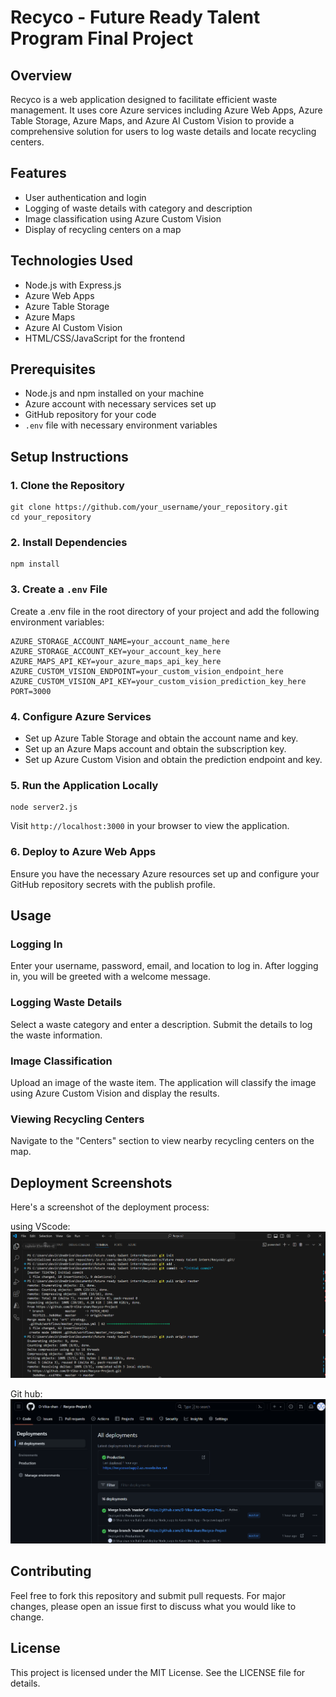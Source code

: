 # Recyco - Future Ready Talent Program Final Project

## Overview

Recyco is a web application designed to facilitate efficient waste management. It uses core Azure services including Azure Web Apps, Azure Table Storage, Azure Maps, and Azure AI Custom Vision to provide a comprehensive solution for users to log waste details and locate recycling centers.

## Features

- User authentication and login
- Logging of waste details with category and description
- Image classification using Azure Custom Vision
- Display of recycling centers on a map

## Technologies Used

- Node.js with Express.js
- Azure Web Apps
- Azure Table Storage
- Azure Maps
- Azure AI Custom Vision
- HTML/CSS/JavaScript for the frontend

## Prerequisites

- Node.js and npm installed on your machine
- Azure account with necessary services set up
- GitHub repository for your code
- `.env` file with necessary environment variables

## Setup Instructions

### 1. Clone the Repository

```
git clone https://github.com/your_username/your_repository.git
cd your_repository
```

### 2. Install Dependencies

```
npm install
```

### 3. Create a `.env` File

Create a .env file in the root directory of your project and add the following environment variables:
```
AZURE_STORAGE_ACCOUNT_NAME=your_account_name_here
AZURE_STORAGE_ACCOUNT_KEY=your_account_key_here
AZURE_MAPS_API_KEY=your_azure_maps_api_key_here
AZURE_CUSTOM_VISION_ENDPOINT=your_custom_vision_endpoint_here
AZURE_CUSTOM_VISION_API_KEY=your_custom_vision_prediction_key_here
PORT=3000
```

### 4. Configure Azure Services

- Set up Azure Table Storage and obtain the account name and key.
- Set up an Azure Maps account and obtain the subscription key.
- Set up Azure Custom Vision and obtain the prediction endpoint and key.

### 5. Run the Application Locally

```
node server2.js
```
Visit `http://localhost:3000` in your browser to view the application.

### 6. Deploy to Azure Web Apps
Ensure you have the necessary Azure resources set up and configure your GitHub repository secrets with the publish profile.

## Usage

### Logging In
Enter your username, password, email, and location to log in.
After logging in, you will be greeted with a welcome message.

### Logging Waste Details
Select a waste category and enter a description.
Submit the details to log the waste information.

### Image Classification
Upload an image of the waste item.
The application will classify the image using Azure Custom Vision and display the results.

### Viewing Recycling Centers
Navigate to the "Centers" section to view nearby recycling centers on the map.

## Deployment Screenshots
Here's a screenshot of the deployment process:

using VScode:
![VScode terminal Screenshot](https://github.com/D-Vika-shan/Recyco-Project/blob/master/assets/vscode%20terminal.png)

Git hub:
![git hub deployments Screenshot](https://github.com/D-Vika-shan/Recyco-Project/blob/master/assets/git%20hub%20deployments.png)

## Contributing
Feel free to fork this repository and submit pull requests. For major changes, please open an issue first to discuss what you would like to change.

## License
This project is licensed under the MIT License. See the LICENSE file for details.





